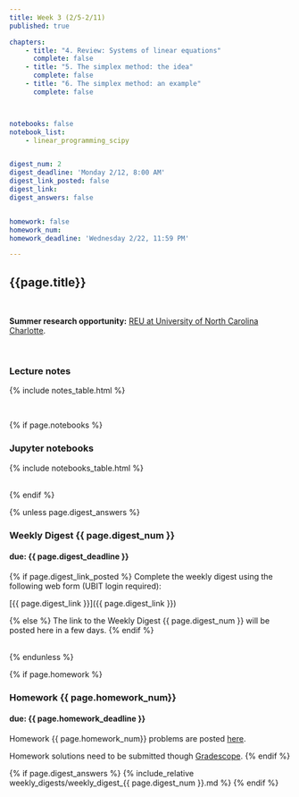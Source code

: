```yaml
---
title: Week 3 (2/5-2/11)
published: true

chapters:
    - title: "4. Review: Systems of linear equations"
      complete: false
    - title: "5. The simplex method: the idea"
      complete: false
    - title: "6. The simplex method: an example"
      complete: false



notebooks: false
notebook_list:
    - linear_programming_scipy


digest_num: 2
digest_deadline: 'Monday 2/12, 8:00 AM'
digest_link_posted: false
digest_link: 
digest_answers: false


homework: false
homework_num:
homework_deadline: 'Wednesday 2/22, 11:59 PM'

---
```


<style>
    ul {
        padding-left: 20px;
    }
</style>


## {{page.title}}

<br/>

**Summer research opportunity:** [REU at University of North Carolina Charlotte](https://pages.charlotte.edu/mathresearch/home/).

<br/>

### Lecture notes

{% include notes_table.html %}

<br/>

{% if page.notebooks %}
### Jupyter notebooks

{% include notebooks_table.html %}

<br/>
{% endif %}


{% unless page.digest_answers %}
### Weekly Digest {{ page.digest_num }}
#### due: {{ page.digest_deadline }}

{% if page.digest_link_posted %}
Complete the weekly digest using the following web form (UBIT login required):

[{{ page.digest_link }}]({{ page.digest_link }})

{% else %}
The link to the Weekly Digest {{ page.digest_num }} will be posted here
in a few days.
{% endif %}

<br/>
{% endunless %}


{% if page.homework %}
### Homework {{ page.homework_num}}
#### due: {{ page.homework_deadline }}

Homework {{ page.homework_num}} problems are posted <a href="{{ site.baseurl }}/assets/homework/hw_{{ page.homework_num }}.pdf" target="_blank">here</a>.

Homework solutions need to be submitted though [Gradescope](https://www.gradescope.com/).
{% endif %}

{% if page.digest_answers %}
{% include_relative weekly_digests/weekly_digest_{{ page.digest_num }}.md %}
{% endif %}